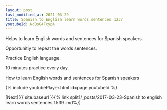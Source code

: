 ```yaml
---
layout: post
last_modified_at: 2021-03-29
title: Spanish to English learn words sentences 1237 
youtubeId: NdBsG4FcypA
---
```

 
 
Helps to learn English words and sentences for Spanish speakers.

Opportunitiy to repeat the words sentences. 

Practice English language. 
 
10 minutes practice every day. 
 
How to learn English words and sentences for Spanish speakers 
 
{% include youtubePlayer.html id=page.youtubeId %}
 
 
[Next]({{ site.baseurl }}{% link  split1/_posts/2017-03-23-Spanish to english learn words sentences 1539 .md%})
 

